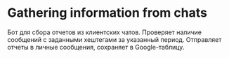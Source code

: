 # Gathering information from chats
Бот для сбора отчетов из клиентских чатов. Проверяет наличие сообщений с заданными хештегами за указанный период. Отправляет отчеты в личные сообщения, сохраняет в Google-таблицу.
